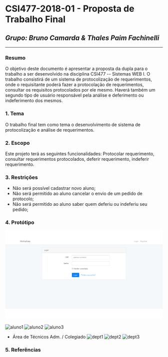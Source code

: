 # **CSI477-2018-01 - Proposta de Trabalho Final**
## *Grupo: Bruno Camarda & Thales Paim Fachinelli*

--------------

<!-- Descrever um resumo sobre o trabalho. -->

### Resumo
O objetivo deste documento é apresentar a proposta da dupla para o trabalho a ser desenvolvido na disciplina CSI477 -- Sistemas WEB I. O trabalho consistirá de um sistema de protocolização de requerimentos, onde o requisitante poderá fazer a protocolação de requerimentos, consultar os requisitos protocolados por ele mesmo. Haverá também um segundo tipo de usuário responsável pela análise e deferimento ou indeferimento dos mesmos.

<!-- Apresentar o tema. -->
### 1. Tema

  O trabalho final tem como tema o desenvolvimento de sistema de protocolização e análise de requerimentos.

<!-- Descrever e limitar o escopo da aplicação. -->
### 2. Escopo

  Este projeto terá as seguintes funcionalidades: Protocolar requerimento, consultar requerimentos protocolados, deferir requerimento, indeferir requerimento.

<!-- Apresentar restrições de funcionalidades e de escopo. -->
### 3. Restrições

  * Não será possível cadastrar novo aluno; 
  * Não será permitido ao aluno cancelar o envio de um pedido de protocolo; 
  * Não será permitido ao aluno saber quem deferiu ou indeferiu seu pedido;


<!-- Construir alguns protótipos para a aplicação, disponibilizá-los no Github e descrever o que foi considerado. //-->
### 4. Protótipo
 
![login](https://raw.githubusercontent.com/UFOP-CSI477/2018-01-trabalho-final-protocolizacao-de-requerimentos-colegiado/master/images/Login.png)

![aluno1](https://raw.githubusercontent.com/UFOP-CSI477/2018-01-trabalho-final-protocolizacao-de-requerimentos-colegiado/master/images/areaAluno1.png)
![aluno2](https://raw.githubusercontent.com/UFOP-CSI477/2018-01-trabalho-final-protocolizacao-de-requerimentos-colegiado/master/images/areaAluno2.png)
![aluno3](https://raw.githubusercontent.com/UFOP-CSI477/2018-01-trabalho-final-protocolizacao-de-requerimentos-colegiado/master/images/areaAluno3.png)

* Área de Técnicos Adm. / Colegiado
![dept1](https://raw.githubusercontent.com/UFOP-CSI477/2018-01-trabalho-final-protocolizacao-de-requerimentos-colegiado/master/images/areaDept1.png)
![dept2](https://raw.githubusercontent.com/UFOP-CSI477/2018-01-trabalho-final-protocolizacao-de-requerimentos-colegiado/master/images/areaDept2.png)
![dept3](https://raw.githubusercontent.com/UFOP-CSI477/2018-01-trabalho-final-protocolizacao-de-requerimentos-colegiado/master/images/areaDept3.png)


### 5. Referências

